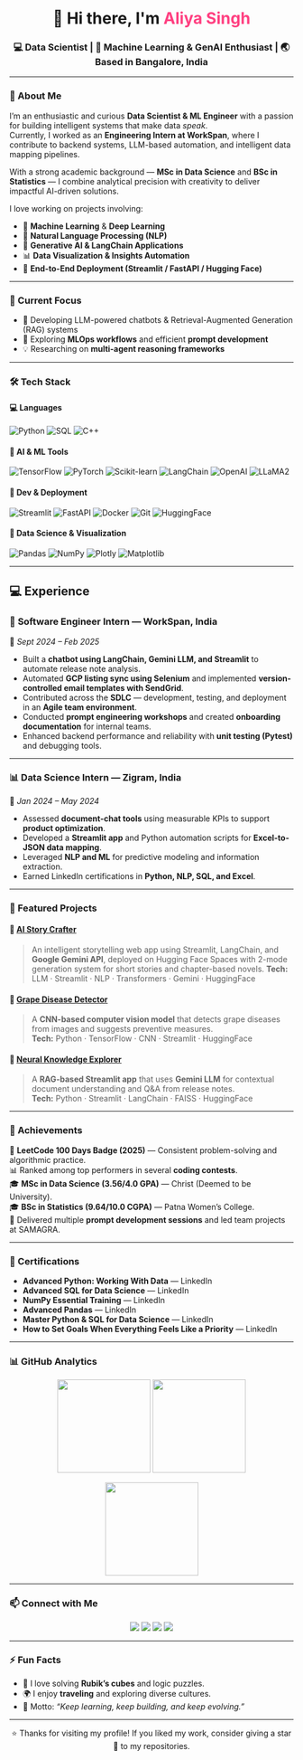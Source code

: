 <h1 align="center">👋 Hi there, I'm <span style="color:#ff4081;">Aliya Singh</span></h1>
<h3 align="center">💻 Data Scientist | 🧠 Machine Learning & GenAI Enthusiast | 🌏 Based in Bangalore, India</h3>

---

### 🌟 About Me  

I’m an enthusiastic and curious **Data Scientist & ML Engineer** with a passion for building intelligent systems that make data *speak*.  
Currently, I worked as an **Engineering Intern at WorkSpan**, where I contribute to backend systems, LLM-based automation, and intelligent data mapping pipelines.  

With a strong academic background — **MSc in Data Science** and **BSc in Statistics** — I combine analytical precision with creativity to deliver impactful AI-driven solutions.  

I love working on projects involving:
- 🧠 **Machine Learning** & **Deep Learning**  
- 💬 **Natural Language Processing (NLP)**  
- 🎨 **Generative AI & LangChain Applications**  
- 📊 **Data Visualization & Insights Automation**  
- 🧩 **End-to-End Deployment (Streamlit / FastAPI / Hugging Face)**  

---

### 🔭 Current Focus  

- 🚀 Developing LLM-powered chatbots & Retrieval-Augmented Generation (RAG) systems  
- 🧩 Exploring **MLOps workflows** and efficient **prompt development**  
- 💡 Researching on **multi-agent reasoning frameworks**  

---

### 🛠️ Tech Stack  

#### 💻 Languages  
![Python](https://img.shields.io/badge/-Python-3776AB?logo=python&logoColor=white)
![SQL](https://img.shields.io/badge/-SQL-4479A1?logo=MySQL&logoColor=white)
![C++](https://img.shields.io/badge/-C++-00599C?logo=c%2B%2B&logoColor=white)

#### 🧠 AI & ML Tools  
![TensorFlow](https://img.shields.io/badge/-TensorFlow-FF6F00?logo=tensorflow&logoColor=white)
![PyTorch](https://img.shields.io/badge/-PyTorch-EE4C2C?logo=pytorch&logoColor=white)
![Scikit-learn](https://img.shields.io/badge/-Scikit--learn-F7931E?logo=scikitlearn&logoColor=white)
![LangChain](https://img.shields.io/badge/-LangChain-1E90FF?logo=langchain&logoColor=white)
![OpenAI](https://img.shields.io/badge/-OpenAI-412991?logo=openai&logoColor=white)
![LLaMA2](https://img.shields.io/badge/-LLaMA2-FFB6C1?logo=meta&logoColor=white)

#### 🧰 Dev & Deployment  
![Streamlit](https://img.shields.io/badge/-Streamlit-FF4B4B?logo=streamlit&logoColor=white)
![FastAPI](https://img.shields.io/badge/-FastAPI-009688?logo=fastapi&logoColor=white)
![Docker](https://img.shields.io/badge/-Docker-2496ED?logo=docker&logoColor=white)
![Git](https://img.shields.io/badge/-Git-F05032?logo=git&logoColor=white)
![HuggingFace](https://img.shields.io/badge/-Hugging%20Face-FFD54F?logo=huggingface&logoColor=black)

#### 🧮 Data Science & Visualization  
![Pandas](https://img.shields.io/badge/-Pandas-150458?logo=pandas&logoColor=white)
![NumPy](https://img.shields.io/badge/-NumPy-013243?logo=numpy&logoColor=white)
![Plotly](https://img.shields.io/badge/-Plotly-3F4F75?logo=plotly&logoColor=white)
![Matplotlib](https://img.shields.io/badge/-Matplotlib-11557C?logo=python&logoColor=white)

---

## 💻 Experience  

### 🧩 **Software Engineer Intern — WorkSpan, India**  
📅 *Sept 2024 – Feb 2025*  
- Built a **chatbot using LangChain, Gemini LLM, and Streamlit** to automate release note analysis.  
- Automated **GCP listing sync using Selenium** and implemented **version-controlled email templates with SendGrid**.  
- Contributed across the **SDLC** — development, testing, and deployment in an **Agile team environment**.  
- Conducted **prompt engineering workshops** and created **onboarding documentation** for internal teams.  
- Enhanced backend performance and reliability with **unit testing (Pytest)** and debugging tools.  

---

### 📊 **Data Science Intern — Zigram, India**  
📅 *Jan 2024 – May 2024*  
- Assessed **document-chat tools** using measurable KPIs to support **product optimization**.  
- Developed a **Streamlit app** and Python automation scripts for **Excel-to-JSON data mapping**.  
- Leveraged **NLP and ML** for predictive modeling and information extraction.  
- Earned LinkedIn certifications in **Python, NLP, SQL, and Excel**.  

---

### 📂 Featured Projects  

#### 🔹 [AI Story Crafter](https://github.com/aliya-singh/story-generation-app)
> An intelligent storytelling web app using Streamlit, LangChain, and **Google Gemini API**, deployed on
 Hugging Face Spaces with 2-mode generation system for short stories and chapter-based novels. 
**Tech:** LLM · Streamlit · NLP · Transformers · Gemini · HuggingFace

#### 🔹 [Grape Disease Detector](https://huggingface.co/spaces/aliyasingh/grape-disease-detector)
> A **CNN-based computer vision model** that detects grape diseases from images and suggests preventive measures.  
**Tech:** Python · TensorFlow · CNN · Streamlit · HuggingFace
> 
#### 🔹 [Neural Knowledge Explorer](https://huggingface.co/spaces/aliyasingh/neural-knowledge-explorer)
> A **RAG-based Streamlit app** that uses **Gemini LLM** for contextual document understanding and Q&A from release notes.  
**Tech:** Python · Streamlit · LangChain · FAISS · HuggingFace

---

### 🧩 Achievements  

🏅 **LeetCode 100 Days Badge (2025)** — Consistent problem-solving and algorithmic practice.  
📊 Ranked among top performers in several **coding contests**.  
🎓 **MSc in Data Science (3.56/4.0 GPA)** — Christ (Deemed to be University).  
🎓 **BSc in Statistics (9.64/10.0 CGPA)** — Patna Women’s College.  
🧠 Delivered multiple **prompt development sessions** and led team projects at SAMAGRA.

---

### 📜 Certifications  

- **Advanced Python: Working With Data** — LinkedIn  
- **Advanced SQL for Data Science** — LinkedIn  
- **NumPy Essential Training** — LinkedIn  
- **Advanced Pandas** — LinkedIn  
- **Master Python & SQL for Data Science** — LinkedIn  
- **How to Set Goals When Everything Feels Like a Priority** — LinkedIn  

---

### 📊 GitHub Analytics  

<p align="center">
  <img src="https://github-readme-stats.vercel.app/api?username=aliya-singh&show_icons=true&theme=radical" height="165">
  <img src="https://github-readme-stats.vercel.app/api/top-langs/?username=aliya-singh&layout=compact&theme=radical" height="165">
</p>

<p align="center">
  <img src="https://github-readme-streak-stats.herokuapp.com/?user=aliya-singh&theme=radical" height="165">
</p>

---

### 📫 Connect with Me  

<p align="center">
  <a href="mailto:aliyasinghofficial@gmail.com"><img src="https://img.shields.io/badge/Email-aliyasinghofficial%40gmail.com-red?logo=gmail"></a>
  <a href="https://linkedin.com/in/aliya-singh"><img src="https://img.shields.io/badge/LinkedIn-Aliya%20Singh-blue?logo=linkedin"></a>
  <a href="https://github.com/aliya-singh"><img src="https://img.shields.io/badge/GitHub-aliya--singh-black?logo=github"></a>
  <a href="https://huggingface.co/spaces/aliyasingh"><img src="https://img.shields.io/badge/HuggingFace-Spaces-yellow?logo=huggingface"></a>
</p>

---

### ⚡ Fun Facts  

- 🧩 I love solving **Rubik’s cubes** and logic puzzles.  
- 🌍 I enjoy **traveling** and exploring diverse cultures.   
- 💭 Motto: *“Keep learning, keep building, and keep evolving.”*

---

<p align="center">⭐️ Thanks for visiting my profile! If you liked my work, consider giving a star 🌟 to my repositories.</p>
